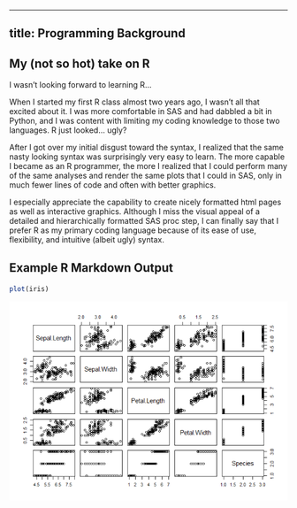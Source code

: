 -------------
title: Programming Background
-------------

## My (not so hot) take on R

I wasn’t looking forward to learning R…

When I started my first R class almost two years ago, I wasn’t all that
excited about it. I was more comfortable in SAS and had dabbled a bit in
Python, and I was content with limiting my coding knowledge to those two
languages. R just looked… ugly?

After I got over my initial disgust toward the syntax, I realized that
the same nasty looking syntax was surprisingly very easy to learn. The
more capable I became as an R programmer, the more I realized that I
could perform many of the same analyses and render the same plots that I
could in SAS, only in much fewer lines of code and often with better
graphics.

I especially appreciate the capability to create nicely formatted html
pages as well as interactive graphics. Although I miss the visual appeal
of a detailed and hierarchically formatted SAS proc step, I can finally
say that I prefer R as my primary coding language because of its ease of
use, flexibility, and intuitive (albeit ugly) syntax.

## Example R Markdown Output

``` r
plot(iris)
```

![](../images/example%20graphics-1.png)<!-- -->
